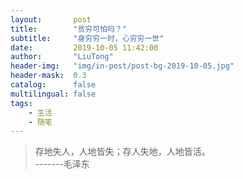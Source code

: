 ```yaml
---
layout:       post
title:        "贫穷可怕吗？"
subtitle:     "身穷穷一时，心穷穷一世"
date:         2019-10-05 11:42:00
author:       "LiuTong"
header-img:   "img/in-post/post-bg-2019-10-05.jpg"
header-mask:  0.3
catalog:      false
multilingual: false
tags:
    - 生活
    - 随笔
---
```


> 存地失人，人地皆失；存人失地，人地皆活。
> <br> 
>                        -------毛泽东